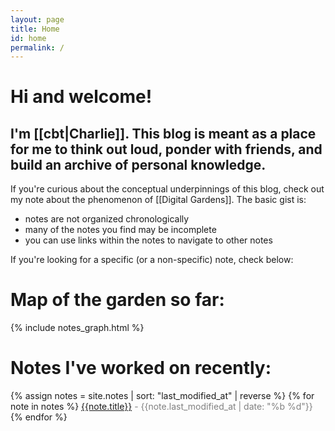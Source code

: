 ```yaml
---
layout: page
title: Home
id: home
permalink: /
---
```


# Hi and welcome!

## I'm [[cbt|Charlie]]. This blog is meant as a place for me to think out loud, ponder with friends, and build an archive of personal knowledge.

If you're curious about the conceptual underpinnings of this blog, check out my note about the phenomenon of [[Digital Gardens]]. The basic gist is:
- notes are not organized chronologically
- many of the notes you find may be incomplete
- you can use links within the notes to navigate to other notes

If you're looking for a specific (or a non-specific) note, check below:

# Map of the garden so far:

{% include notes_graph.html %}

# Notes I've worked on recently:
<!-- <div>
{% capture now_time %} {{'now' | date: "%s"}} {% endcapture %}
{% assign now_time_no = now_time | minus: 604800 %}
{% assign notes = site.notes | sort: "last_modified_at" | reverse %}
{% for note in notes %}
{% capture note_time %} {{note.last_modified_at | date: "%s"}} {% endcapture %}
{% assign note_time_no = note_time | plus: 0 %}
{% if note_time_no <= now_time_no %}
	{% break %}
{% else %}
 <a href="{{note.url}}" class="internal-link">{{note.title}}</a> <span style="color: grey"> - {{note.last_modified_at | date: "%b %d"}}</span><br>
{% endif %}
{% endfor %}
</div> -->

<div>
{% assign notes = site.notes | sort: "last_modified_at" | reverse %}
{% for note in notes %}
<a href="{{note.url}}" class="internal-link">{{note.title}}</a> <span style="color: grey"> - {{note.last_modified_at | date: "%b %d"}}</span><br>
{% endfor %}
</div>

<!-- <style>
  .wrapper {
    max-width: 46em;
  }
  .bord-it-up {
  	border-style: solid;
  	border-width: 2px;
  	border-color: #941c2f;
  }
</style> -->
